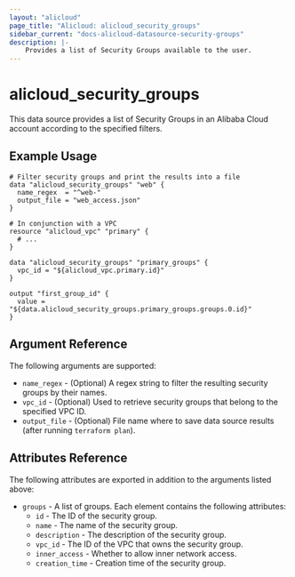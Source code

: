 ```yaml
---
layout: "alicloud"
page_title: "Alicloud: alicloud_security_groups"
sidebar_current: "docs-alicloud-datasource-security-groups"
description: |-
    Provides a list of Security Groups available to the user.
---
```


# alicloud\_security\_groups

This data source provides a list of Security Groups in an Alibaba Cloud account according to the specified filters.

## Example Usage

```
# Filter security groups and print the results into a file
data "alicloud_security_groups" "web" {
  name_regex  = "^web-"
  output_file = "web_access.json"
}

# In conjunction with a VPC
resource "alicloud_vpc" "primary" {
  # ...
}

data "alicloud_security_groups" "primary_groups" {
  vpc_id = "${alicloud_vpc.primary.id}"
}

output "first_group_id" {
  value = "${data.alicloud_security_groups.primary_groups.groups.0.id}"
}
```

## Argument Reference

The following arguments are supported:

* `name_regex` - (Optional) A regex string to filter the resulting security groups by their names.
* `vpc_id` - (Optional) Used to retrieve security groups that belong to the specified VPC ID.
* `output_file` - (Optional) File name where to save data source results (after running `terraform plan`).

## Attributes Reference

The following attributes are exported in addition to the arguments listed above:

* `groups` - A list of groups. Each element contains the following attributes:
  * `id` - The ID of the security group.
  * `name` - The name of the security group.
  * `description` - The description of the security group.
  * `vpc_id` - The ID of the VPC that owns the security group.
  * `inner_access` - Whether to allow inner network access.
  * `creation_time` - Creation time of the security group.

